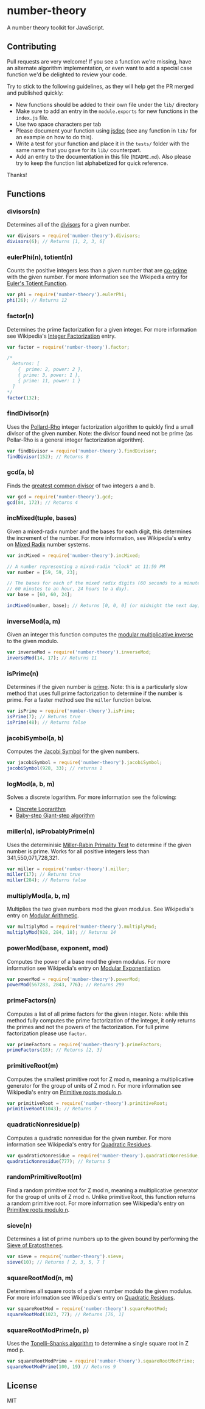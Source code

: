 # number-theory

A number theory toolkit for JavaScript.

## Contributing

Pull requests are very welcome! If you see a function we're missing, have an
alternate algorithm implementation, or even want to add a special case function
we'd be delighted to review your code.

Try to stick to the following guidelines, as they will help get the PR merged
and published quickly:

* New functions should be added to their own file under the `lib/` directory
* Make sure to add an entry in the `module.exports` for new functions in the
  `index.js` file.
* Use two space characters per tab
* Please document your function using [jsdoc](https://github.com/jsdoc3/jsdoc)
  (see any function in `lib/` for an example on how to do this).
* Write a test for your function and place it in the `tests/` folder with the
  same name that you gave for its `lib/` counterpart.
* Add an entry to the documentation in this file (`README.md`). Also please try
  to keep the function list alphabetized for quick reference.

Thanks!

## Functions

### divisors(n)
Determines all of the [divisors](http://en.wikipedia.org/wiki/Divisor) for a
given number.

```js
var divisors = require('number-theory').divisors;
divisors(6); // Returns [1, 2, 3, 6]
```

### eulerPhi(n), totient(n)
Counts the positive integers less than a given number that are
[co-prime](http://en.wikipedia.org/wiki/Coprime_integers) with
the given number. For more information see the Wikipedia entry for
[Euler's Totient Function](http://en.wikipedia.org/wiki/Euler%27s_totient_function).

```js
var phi = require('number-theory').eulerPhi;
phi(26); // Returns 12
```

### factor(n)
Determines the prime factorization for a given integer. For more information see
Wikipedia's [Integer Factorization](http://en.wikipedia.org/wiki/Integer_factorization)
entry.

```js
var factor = require('number-theory').factor;

/*
  Returns: [
    {  prime: 2, power: 2 },
    { prime: 3, power: 1 },
    { prime: 11, power: 1 }
  ]
*/
factor(132);
```

### findDivisor(n)
Uses the [Pollard-Rho](http://en.wikipedia.org/wiki/Pollard%27s_rho_algorithm)
integer factorization algorithm to quickly find a small divisor of the given
number. Note: the divisor found need not be prime (as Pollar-Rho is a general
integer factorization algorithm).

```js
var findDivisor = require('number-theory').findDivisor;
findDivisor(152); // Returns 8
```

### gcd(a, b)
Finds the [greatest common divisor](http://en.wikipedia.org/wiki/Greatest_common_divisor)
of two integers a and b.

```js
var gcd = require('number-theory').gcd;
gcd(84, 172); // Returns 4
```

### incMixed(tuple, bases)
Given a mixed-radix number and the bases for each digit, this determines the
increment of the number. For more information, see Wikipedia's entry on
[Mixed Radix](http://en.wikipedia.org/wiki/Mixed_radix) number systems.

```js
var incMixed = require('number-theory').incMixed;

// A number representing a mixed-radix "clock" at 11:59 PM
var number = [59, 59, 23];

// The bases for each of the mixed radix digits (60 seconds to a minute,
// 60 minutes to an hour, 24 hours to a day).
var base = [60, 60, 24];

incMixed(number, base); // Returns [0, 0, 0] (or midnight the next day)
```

### inverseMod(a, m)
Given an integer this function computes the
[modular multiplicative inverse](http://en.wikipedia.org/wiki/Modular_multiplicative_inverse)
to the given modulo.

```js
var inverseMod = require('number-theory').inverseMod;
inverseMod(14, 17); // Returns 11
```

### isPrime(n)
Determines if the given number is [prime](http://en.wikipedia.org/wiki/Prime_number).
Note: this is a particularly slow method that uses full prime factorization to
determine if the number is prime. For a faster method see the `miller` function
below.

```js
var isPrime = require('number-theory').isPrime;
isPrime(7); // Returns true
isPrime(48); // Returns false
```

### jacobiSymbol(a, b)
Computes the [Jacobi Symbol](http://en.wikipedia.org/wiki/Jacobi_symbol) for the
given numbers.

```js
var jacobiSymbol = require('number-theory').jacobiSymbol;
jacobiSymbol(928, 33); // returns 1
```

### logMod(a, b, m)
Solves a discrete logarithm. For more information see the following:

* [Discrete Lograrithm](http://en.wikipedia.org/wiki/Discrete_logarithm)
* [Baby-step Giant-step algorithm](http://en.wikipedia.org/wiki/Baby-step_giant-step)

### miller(n), isProbablyPrime(n)
Uses the determinisic [Miller-Rabin Primality Test](http://en.wikipedia.org/wiki/Miller%E2%80%93Rabin_primality_test)
to determine if the given number is prime. Works for all positive integers less
than 341,550,071,728,321.

```js
var miller = require('number-theory').miller;
miller(17); // Returns true
miller(284); // Returns false
```

### multiplyMod(a, b, m)
Multiplies the two given numbers mod the given modulus. See Wikipedia's entry
on [Modular Arithmetic](http://en.wikipedia.org/wiki/Modular_arithmetic).

```js
var multiplyMod = require('number-theory').multiplyMod;
multiplyMod(928, 284, 18); // Returns 14
```

### powerMod(base, exponent, mod)
Computes the power of a base mod the given modulus. For more information see
Wikipedia's entry on [Modular Exponentiation](http://en.wikipedia.org/wiki/Modular_exponentiation).

```js
var powerMod = require('number-theory').powerMod;
powerMod(567283, 2843, 776); // Returns 299
```

### primeFactors(n)
Computes a list of all prime factors for the given integer. Note: while this
method fully computes the prime factorization of the integer, it only returns
the primes and not the powers of the factorization. For full prime factorization
please use `factor`.

```js
var primeFactors = require('number-theory').primeFactors;
primeFactors(18); // Returns [2, 3]
```

### primitiveRoot(m)
Computes the smallest primitive root for Z mod n, meaning a multiplicative
generator for the group of units of Z mod n. For more information see
Wikipedia's entry on [Primitive roots modulo n](http://en.wikipedia.org/wiki/Primitive_root_modulo_n).

```js
var primitiveRoot = require('number-theory').primitiveRoot;
primitiveRoot(1043); // Returns 7
```

### quadraticNonresidue(p)
Computes a quadratic nonresidue for the given number. For more information see
Wikipedia's entry for [Quadratic Residues](http://en.wikipedia.org/wiki/Quadratic_residue).

```js
var quadraticNonresidue = require('number-theory').quadraticNonresidue;
quadraticNonresidue(777); // Returns 5
```

### randomPrimitiveRoot(m)
Find a random primitive root for Z mod n, meaning a multiplicative generator for
the group of units of Z mod n. Unlike primitiveRoot, this function returns a
random primitive root. For more information see Wikipedia's entry on
[Primitive roots modulo n](http://en.wikipedia.org/wiki/Primitive_root_modulo_n).

### sieve(n)
Determines a list of prime numbers up to the given bound by performing the
[Sieve of Eratosthenes](http://en.wikipedia.org/wiki/Sieve_of_Eratosthenes).

```js
var sieve = require('number-theory').sieve;
sieve(10); // Returns [ 2, 3, 5, 7 ]
```

### squareRootMod(n, m)
Determines all square roots of a given number modulo the given modulus. For more
information see Wikipedia's entry on [Quadratic Residues](http://en.wikipedia.org/wiki/Quadratic_residue).

```js
var squareRootMod = require('number-theory').squareRootMod;
squareRootMod(1023, 77); // Returns [76, 1]
```

### squareRootModPrime(n, p)
Uses the [Tonelli–Shanks algorithm](http://en.wikipedia.org/wiki/Tonelli%E2%80%93Shanks_algorithm)
to determine a single square root in Z mod p.

```js
var squareRootModPrime = require('number-theory').squareRootModPrime;
squareRootModPrime(100, 19) // Returns 9
```

## License
MIT
